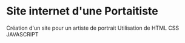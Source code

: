 # Site internet d'une Portaitiste 
Création d'un site pour un artiste de portrait 
Utilisation de HTML CSS JAVASCRIPT 
